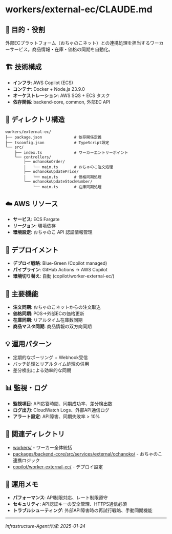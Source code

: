 # workers/external-ec/CLAUDE.md

## 🎯 目的・役割

外部ECプラットフォーム（おちゃのこネット）との連携処理を担当するワーカーサービス。商品情報・在庫・価格の同期を自動化。

## 🏗️ 技術構成
- **インフラ**: AWS Copilot (ECS)
- **コンテナ**: Docker + Node.js 23.9.0
- **オーケストレーション**: AWS SQS + ECS タスク
- **依存関係**: backend-core, common, 外部EC API

## 📁 ディレクトリ構造
```
workers/external-ec/
├── package.json              # 依存関係定義
├── tsconfig.json             # TypeScript設定
└── src/
    ├── index.ts              # ワーカーエントリーポイント
    └── controllers/
        ├── ochanokoOrder/
        │   └── main.ts       # おちゃのこ注文処理
        ├── ochanokoUpdatePrice/
        │   └── main.ts       # 価格同期処理
        └── ochanokoUpdateStockNumber/
            └── main.ts       # 在庫同期処理
```

## ☁️ AWS リソース
- **サービス**: ECS Fargate
- **リージョン**: 環境依存
- **環境設定**: おちゃのこ API 認証情報管理

## 🔄 デプロイメント
- **デプロイ戦略**: Blue-Green (Copilot managed)
- **パイプライン**: GitHub Actions → AWS Copilot
- **環境切り替え**: 自動 (copilot/worker-external-ec/)

## 🔧 主要機能
- **注文同期**: おちゃのこネットからの注文取込
- **価格同期**: POS→外部ECの価格更新
- **在庫同期**: リアルタイム在庫数同期
- **商品マスタ同期**: 商品情報の双方向同期

## 💡 運用パターン
- 定期的なポーリング + Webhook受信
- バッチ処理とリアルタイム処理の併用
- 差分検出による効率的な同期

## 📊 監視・ログ
- **監視項目**: API応答時間、同期成功率、差分検出数
- **ログ出力**: CloudWatch Logs、外部API通信ログ
- **アラート設定**: API障害、同期失敗率 > 10%

## 🔗 関連ディレクトリ
- [workers/](../) - ワーカー全体統括
- [packages/backend-core/src/services/external/ochanoko/](../../packages/backend-core/src/services/external/ochanoko/) - おちゃのこ連携ロジック
- [copilot/worker-external-ec/](../../copilot/worker-external-ec/) - デプロイ設定

## 📝 運用メモ
- **パフォーマンス**: API制限対応、レート制限遵守
- **セキュリティ**: API認証キーの安全管理、HTTPS通信必須
- **トラブルシューティング**: 外部API障害時の再試行戦略、手動同期機能

---
*Infrastructure-Agent作成: 2025-01-24*